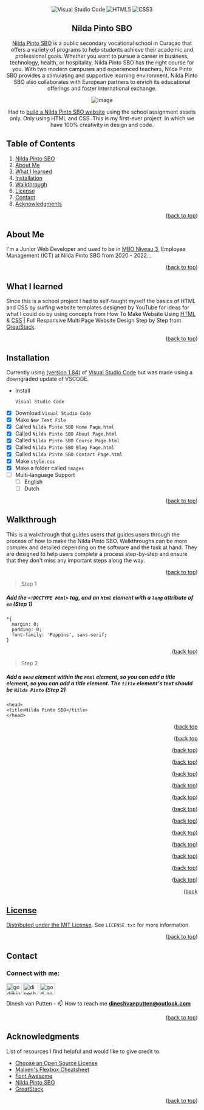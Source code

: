 <!--badges-->
<div align="center">
  
![Visual Studio Code](https://img.shields.io/badge/Visual%20Studio%20Code-0078d7.svg?style=for-the-badge&logo=visual-studio-code&logoColor=white)
![HTML5](https://img.shields.io/badge/html5-%23E34F26.svg?style=for-the-badge&logo=html5&logoColor=white)
![CSS3](https://img.shields.io/badge/css3-%231572B6.svg?style=for-the-badge&logo=css3&logoColor=white)
</div>


<!--Title-->
<div align="center">
  
## Nilda Pinto SBO
[Nilda Pinto SBO](https://www.facebook.com/NildaPintoSBOSteenrijk/) is a public secondary vocational school in Curaçao that offers a variety of programs to help students achieve their academic and professional goals. Whether you want to pursue a career in business, technology, health, or hospitality, Nilda Pinto SBO has the right course for you. With two modern campuses and experienced teachers, Nilda Pinto SBO provides a stimulating and supportive learning environment. Nilda Pinto SBO also collaborates with European partners to enrich its educational offerings and foster international exchange.

![image](https://github.com/GODiiKING/Nilda-Pinto-SBO/assets/80182745/00e2d8cc-84e8-4220-b8e3-4974f5064148)

Had to [build a Nilda Pinto SBO website](https://nildapinto-sbo.weebly.com/) using the school assignment assets only.
Only using HTML and CSS. This is my first-ever project. In which we have 100% creativity in design and code.
</div>

<a name="readme-top"></a>

<!--Table of Contents-->
## Table of Contents
1. [Nilda Pinto SBO](#nilda-pinto-sbo)
2. [About Me](#about-me)
3. [What I learned](#what-i-learned)
4. [Installation](#installation)
5. [Walkthrough](#walkthrough)
6. [License](#license)
7. [Contact](#contact)
8. [Acknowledgments](#acknowledgments)

<p align="right">(<a href="#readme-top">back to top</a>)</p>

<!--About Me-->
## About Me
I'm a Junior Web Developer and used to be in [MBO Niveau 3](https://www.government.nl/topics/secondary-vocational-education-mbo-and-tertiary-higher-education/secondary-vocational-education-mbo), Employee Management (ICT) at Nilda Pinto SBO from 2020 - 2022...

<p align="right">(<a href="#readme-top">back to top</a>)</p>

<!--What I learned-->
## What I learned
Since this is a school project I had to self-taught myself the basics of HTML and CSS by surfing website templates designed by YouTube for ideas for what I could do by using concepts from How To Make Website Using [HTML](https://www.w3schools.com/html/) & [CSS](https://www.w3schools.com/Css/) | Full Responsive Multi Page Website Design Step by Step from [GreatStack](https://www.youtube.com/watch?v=oYRda7UtuhA&list=PLjwm_8O3suyP5kGKmwS_DM0Hs1j7fshi5&index=1). 

<p align="right">(<a href="#readme-top">back to top</a>)</p>

<!--Installation-->
## Installation
Currently using [(version 1.84)](https://code.visualstudio.com/updates/v1_84) of [Visual Studio Code](https://code.visualstudio.com/) but was made using a downgraded update of VSCODE.
* Install
  ```
  Visual Studio Code
  ```
- [x] Download `Visual Studio Code`
- [x] Make `New Text File`
- [x] Called `Nilda Pinto SBO Home Page.html` 
- [x] Called `Nilda Pinto SBO About Page.html` 
- [x] Called `Nilda Pinto SBO Course Page.html`
- [x] Called `Nilda Pinto SBO Blog Page.html` 
- [x] Called `Nilda Pinto SBO Contact Page.html` 
- [x] Make `style.css`
- [x] Make a folder called `images`
- [ ] Multi-language Support
    - [ ] English
    - [ ] Dutch

<p align="right">(<a href="#readme-top">back to top</a>)</p>

<!--Walkthrough-->
## Walkthrough
This is a walkthrough that guides users that guides users through the process of how to make the Nilda Pinto SBO. Walkthroughs can be more complex and detailed depending on the software and the task at hand. They are designed to help users complete a process step-by-step and ensure that they don't miss any important steps along the way.


<p align="right">(<a href="#readme-top">back to top</a>)</p>

<!--Step 1-->
> Step 1
##### Add the `<!DOCTYPE html>` tag, and an `html` element with a `lang` attribute of `en` (Step 1)

```
*{
  margin: 0;
  padding: 0;
  font-family: 'Poppins', sans-serif;
}
```


<p align="right">(<a href="#readme-top">back top</a>)</p>

<!--Step 2-->
> Step 2
##### Add a `head` element within the `html` element, so you can add a title element, so you can add a title element. The `title` element's text should be `Nilda Pinto` (Step 2)

```
<head>
<title>Nilda Pinto SBO</title>
</head>
```

<p align="right">(<a href="#readme-top">back top</a></p>

<p align="right">(<a href="#readme-top">back top</a></p>

<p align="right">(<a href="#readme-top">back top</a>)</p>

<p align="right">(<a href="#readme-top">back top</a>)</p>

<p align="right">(<a href="#readme-top">back top</a>)</p>

<p align="right">(<a href="#readme-top">back top</a>)</p>

<p align="right">(<a href="#readme-top">back top</a>)</p>

<p align="right">(<a href=#readme-top">back top</a>)</p>

<p align="right">(<a href=#readme-top">back top</a>)</p>

<p align="right">(<a href=#readme-top">back top</a>)</p>

<p align="right">(<a href=#readme-top">back top</a>)</p>

<p align="right">(<a href=#readme-top">back top</a>)</p>

<p align="right">(<a href=#readme-top">back top</a>)</p>

<p align="right">(<a href=#readme-top">back top</a>)</p>

<p align="right">(<a href=#readme-top">back



<!--License-->
## License
Distributed under the [MIT License](https://choosealicense.com/licenses/mit/). See `LICENSE.txt` for more information.

<p align="right">(<a href="#readme-top">back to top</a>)</p>

<!-- CONTACT -->
## Contact

<h3 align="left">Connect with me:</h3>
<p align="left">
<a href="https://twitter.com/godiiking" target="blank"><img align="center" src="https://raw.githubusercontent.com/rahuldkjain/github-profile-readme-generator/master/src/images/icons/Social/twitter.svg" alt="godiiking" height="30" width="40" /></a>
<a href="https://www.linkedin.com/in/dinesh-van-putten-69441b18a/" target="blank"><img align="center" src="https://raw.githubusercontent.com/rahuldkjain/github-profile-readme-generator/master/src/images/icons/Social/linked-in-alt.svg" alt="dinesh van putten" height="30" width="40" /></a>
<a href="https://instagram.com/god_no_kami" target="blank"><img align="center" src="https://raw.githubusercontent.com/rahuldkjain/github-profile-readme-generator/master/src/images/icons/Social/instagram.svg" alt="god_no_kami" height="30" width="40" /></a>
</p>

Dinesh van Putten - 📫 How to reach me **dineshvanputten@outlook.com**

<p align="right">(<a href="#readme-top">back to top</a>)</p>

<!-- ACKNOWLEDGMENTS -->
## Acknowledgments

List of resources I find helpful and would like to give credit to.

* [Choose an Open Source License](https://choosealicense.com)
* [Malven's Flexbox Cheatsheet](https://flexbox.malven.co/)
* [Font Awesome](https://fontawesome.com)
* [Nilda Pinto SBO](https://www.facebook.com/NildaPintoSBOSteenrijk/)
* [GreatStack](https://www.youtube.com/watch?v=oYRda7UtuhA&list=PLjwm_8O3suyP5kGKmwS_DM0Hs1j7fshi5&index=1)


<p align="right">(<a href="#readme-top">back to top</a>)</p>
